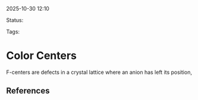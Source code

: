 
2025-10-30 12:10

Status: 

Tags:

# Color Centers
F-centers are defects in a crystal lattice where an anion has left its position, 



## References
